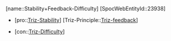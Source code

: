 ﻿---
type: TrizContradiction
aliases:
- Stability+Feedback-Difficulty
license: CC BY-SA 4.0
copyright: https://github.com/SpocWeb
IsDeleted: false
IsReadOnly: false
Confidential: public
tags: 
- Triz/Contradiction
---
[name::Stability+Feedback-Difficulty]
[SpocWebEntityId::23938]
+ [pro::[Triz-Stability](tech/Triz/Parameter/Triz-Stability.md)]
[Triz-Principle::[Triz-feedback](tech/Triz/Sub/Triz-feedback.md)]
- [con::[Triz-Difficulty](tech/Triz/Parameter/Triz-Difficulty.md)]

